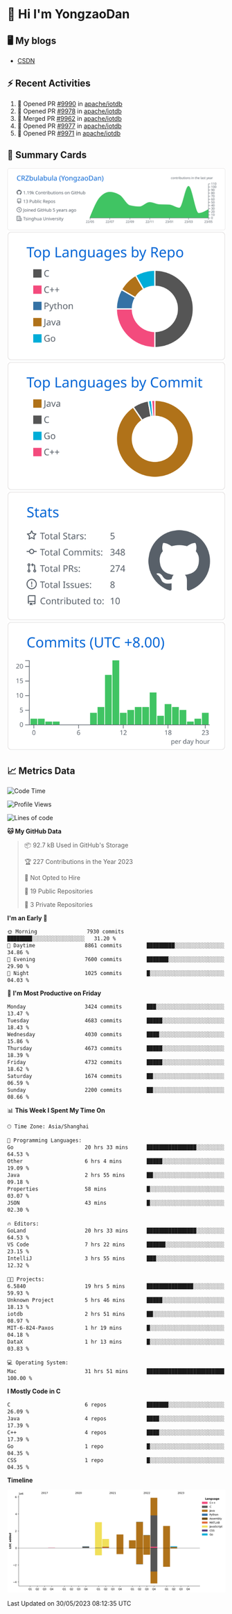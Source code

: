 # 👋 Hi I'm YongzaoDan

## 🖥 My blogs
  + [CSDN](https://blog.csdn.net/CRZbulabula?type=blog)

## ⚡ Recent Activities
<!--START_SECTION:activity-->
1. 💪 Opened PR [#9990](https://github.com/apache/iotdb/pull/9990) in [apache/iotdb](https://github.com/apache/iotdb)
2. 💪 Opened PR [#9978](https://github.com/apache/iotdb/pull/9978) in [apache/iotdb](https://github.com/apache/iotdb)
3. 🎉 Merged PR [#9962](https://github.com/apache/iotdb/pull/9962) in [apache/iotdb](https://github.com/apache/iotdb)
4. 💪 Opened PR [#9977](https://github.com/apache/iotdb/pull/9977) in [apache/iotdb](https://github.com/apache/iotdb)
5. 💪 Opened PR [#9971](https://github.com/apache/iotdb/pull/9971) in [apache/iotdb](https://github.com/apache/iotdb)
<!--END_SECTION:activity-->

## 🎑 Summary Cards

[![](https://raw.githubusercontent.com/CRZbulabula/CRZbulabula/main/profile-summary-card-output/github/0-profile-details.svg)](https://github.com/vn7n24fzkq/github-profile-summary-cards)
[![](https://raw.githubusercontent.com/CRZbulabula/CRZbulabula/main/profile-summary-card-output/github/1-repos-per-language.svg)](https://github.com/vn7n24fzkq/github-profile-summary-cards) [![](https://raw.githubusercontent.com/CRZbulabula/CRZbulabula/main/profile-summary-card-output/github/2-most-commit-language.svg)](https://github.com/vn7n24fzkq/github-profile-summary-cards)
[![](https://raw.githubusercontent.com/CRZbulabula/CRZbulabula/main/profile-summary-card-output/github/3-stats.svg)](https://github.com/vn7n24fzkq/github-profile-summary-cards) [![](https://raw.githubusercontent.com/CRZbulabula/CRZbulabula/main/profile-summary-card-output/github/4-productive-time.svg)](https://github.com/vn7n24fzkq/github-profile-summary-cards)

## 📈 Metrics Data

<!--START_SECTION:waka-->
![Code Time](http://img.shields.io/badge/Code%20Time-169%20hrs%2032%20mins-blue)

![Profile Views](http://img.shields.io/badge/Profile%20Views-8-blue)

![Lines of code](https://img.shields.io/badge/From%20Hello%20World%20I%27ve%20Written-19.9%20million%20lines%20of%20code-blue)

**🐱 My GitHub Data** 

> 📦 92.7 kB Used in GitHub's Storage 
 > 
> 🏆 227 Contributions in the Year 2023
 > 
> 🚫 Not Opted to Hire
 > 
> 📜 19 Public Repositories 
 > 
> 🔑 3 Private Repositories 
 > 
**I'm an Early 🐤** 

```text
🌞 Morning                7930 commits        ████████░░░░░░░░░░░░░░░░░   31.20 % 
🌆 Daytime                8861 commits        █████████░░░░░░░░░░░░░░░░   34.86 % 
🌃 Evening                7600 commits        ███████░░░░░░░░░░░░░░░░░░   29.90 % 
🌙 Night                  1025 commits        █░░░░░░░░░░░░░░░░░░░░░░░░   04.03 % 
```
📅 **I'm Most Productive on Friday** 

```text
Monday                   3424 commits        ███░░░░░░░░░░░░░░░░░░░░░░   13.47 % 
Tuesday                  4683 commits        █████░░░░░░░░░░░░░░░░░░░░   18.43 % 
Wednesday                4030 commits        ████░░░░░░░░░░░░░░░░░░░░░   15.86 % 
Thursday                 4673 commits        █████░░░░░░░░░░░░░░░░░░░░   18.39 % 
Friday                   4732 commits        █████░░░░░░░░░░░░░░░░░░░░   18.62 % 
Saturday                 1674 commits        ██░░░░░░░░░░░░░░░░░░░░░░░   06.59 % 
Sunday                   2200 commits        ██░░░░░░░░░░░░░░░░░░░░░░░   08.66 % 
```


📊 **This Week I Spent My Time On** 

```text
🕑︎ Time Zone: Asia/Shanghai

💬 Programming Languages: 
Go                       20 hrs 33 mins      ████████████████░░░░░░░░░   64.53 % 
Other                    6 hrs 4 mins        █████░░░░░░░░░░░░░░░░░░░░   19.09 % 
Java                     2 hrs 55 mins       ██░░░░░░░░░░░░░░░░░░░░░░░   09.18 % 
Properties               58 mins             █░░░░░░░░░░░░░░░░░░░░░░░░   03.07 % 
JSON                     43 mins             █░░░░░░░░░░░░░░░░░░░░░░░░   02.30 % 

🔥 Editors: 
GoLand                   20 hrs 33 mins      ████████████████░░░░░░░░░   64.53 % 
VS Code                  7 hrs 22 mins       ██████░░░░░░░░░░░░░░░░░░░   23.15 % 
IntelliJ                 3 hrs 55 mins       ███░░░░░░░░░░░░░░░░░░░░░░   12.32 % 

🐱‍💻 Projects: 
6.5840                   19 hrs 5 mins       ███████████████░░░░░░░░░░   59.93 % 
Unknown Project          5 hrs 46 mins       █████░░░░░░░░░░░░░░░░░░░░   18.13 % 
iotdb                    2 hrs 51 mins       ██░░░░░░░░░░░░░░░░░░░░░░░   08.97 % 
MIT-6-824-Paxos          1 hr 19 mins        █░░░░░░░░░░░░░░░░░░░░░░░░   04.18 % 
DataX                    1 hr 13 mins        █░░░░░░░░░░░░░░░░░░░░░░░░   03.83 % 

💻 Operating System: 
Mac                      31 hrs 51 mins      █████████████████████████   100.00 % 
```

**I Mostly Code in C** 

```text
C                        6 repos             ███████░░░░░░░░░░░░░░░░░░   26.09 % 
Java                     4 repos             ████░░░░░░░░░░░░░░░░░░░░░   17.39 % 
C++                      4 repos             ████░░░░░░░░░░░░░░░░░░░░░   17.39 % 
Go                       1 repo              █░░░░░░░░░░░░░░░░░░░░░░░░   04.35 % 
CSS                      1 repo              █░░░░░░░░░░░░░░░░░░░░░░░░   04.35 % 
```



**Timeline**

![Lines of Code chart](https://raw.githubusercontent.com/CRZbulabula/CRZbulabula/main/assets/bar_graph.png)


 Last Updated on 30/05/2023 08:12:35 UTC
<!--END_SECTION:waka-->

